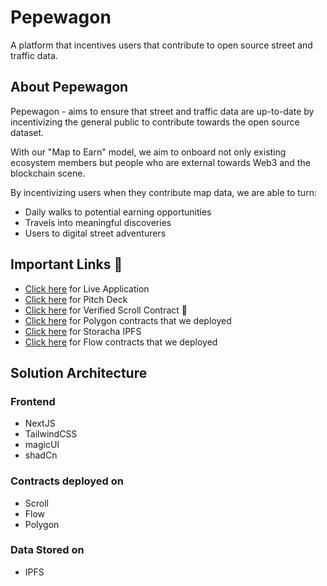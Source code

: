 # Pepewagon

A platform that incentives users that contribute to open source street and traffic data.

## About Pepewagon

Pepewagon - aims to ensure that street and traffic data are up-to-date by incentivizing the general public to contribute towards the open source dataset.

With our "Map to Earn" model, we aim to onboard not only existing ecosystem members but people who are external towards Web3 and the blockchain scene.

By incentivizing users when they contribute map data, we are able to turn:

- Daily walks to potential earning opportunities
- Travels into meaningful discoveries
- Users to digital street adventurers

## Important Links 🔗
- [Click here](https://pepewagon.vercel.app) for Live Application
- [Click here](https://www.canva.com/design/DAGWjmLJt9M/aITj-dehZkLfaBQPjF2dnw/view?utm_content=DAGWjmLJt9M&utm_campaign=designshare&utm_medium=link&utm_source=editor) for Pitch Deck
- [Click here](https://sepolia.scrollscan.com/address/0x74bc37d7B2928E9C8e98f9c27c0423ed44b2D52f) for Verified Scroll Contract 📜
- [Click here](https://github.com/AqilJaafree/Eth-Global-Bkk-Pepewagon-Scroll-Contract/tree/polygon) for Polygon contracts that we deployed
- [Click here](https://console.storacha.network/space/did:key:z6MkrYxrSh4K8T4BHPEfhaZh72wbUh5LHAQuBvwZ4PX6NmCS) for Storacha IPFS
- [Click here](https://github.com/AqilJaafree/Eth-Global-Bkk-Pepewagon-Scroll-Contract/tree/flow) for Flow contracts that we deployed

## Solution Architecture
### Frontend
- NextJS
- TailwindCSS
- magicUI
- shadCn

### Contracts deployed on
- Scroll
- Flow
- Polygon

### Data Stored on
- IPFS